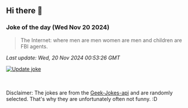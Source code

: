 ## Hi there 👋

### Joke of the day (Wed Nov 20 2024)
<!-- joke -->
>The Internet: where men are men women are men and children are FBI agents.
<!-- /joke -->

*Last update: Wed, 20 Nov 2024 00:53:26 GMT*

[![Update joke](https://github.com/nclskfm/nclskfm/actions/workflows/joke.yml/badge.svg)](https://github.com/nclskfm/nclskfm/actions/workflows/joke.yml)

<br><br>
Disclaimer: The jokes are from the [Geek-Jokes-api](https://github.com/sameerkumar18/geek-joke-api) and are randomly selected. That's why they are unfortunately often not funny. :D
